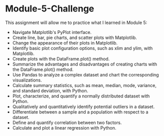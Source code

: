 # Module-5-Challenge
 This assignment will allow me to practice what I learned in Module 5:
 
 * Navigate Matplotlib's PyPlot interface.
 * Create line, bar, pie charts, and scatter plots with Matplotlib.
 * Change the appearance of their plots in Matplotlib.
 * Identify basic plot configuration options, such as xlim and ylim, with Matplotlib.
 * Create plots with the DataFrame.plot() method.
 * Summarize the advantages and disadvantages of creating charts with the DataFrame.plot() method.
 * Use Pandas to analyze a complex dataset and chart the corresponding visualizations.
 * Calculate summary statistics, such as mean, median, mode, variance, and standard deviation, with Python.
 * Plot, characterize, and quantify a normally distributed dataset with Python.
 * Qualitatively and quantitatively identify potential outliers in a dataset.
 * Differentiate between a sample and a population with respect to a dataset.
 * Define and quantify correlation between two factors.
 * Calculate and plot a linear regression with Python.
